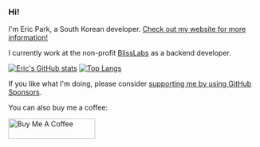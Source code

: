 ### Hi!

I'm Eric Park, a South Korean developer. [Check out my website for more information!][my-website]

I currently work at the non-profit [BlissLabs][blisslabs-website] as a backend developer.

[my-website]: https://ericswpark.com
[blisslabs-website]: https://blisslabs.org

[![Eric's GitHub stats](https://github-readme-stats.vercel.app/api?username=ericswpark)](https://github.com/ericswpark)
 [![Top Langs](https://github-readme-stats.vercel.app/api/top-langs/?username=ericswpark&layout=compact&langs_count=10&exclude_repo=android_kernel_samsung_msm8974,android_device_samsung_frescolteskt,SM-N750S_KOR_LL_Opensource,SCH-I909_CHN_GB_Opensource_Update1&hide=html)](https://github.com/ericswpark)

If you like what I'm doing, please consider [supporting me by using GitHub Sponsors][github-sponsors-link].

You can also buy me a coffee:

<a href="https://www.buymeacoffee.com/ericswpark" target="_blank"><img src="https://cdn.buymeacoffee.com/buttons/default-orange.png" alt="Buy Me A Coffee" height="41" width="174"></a>


[github-sponsors-link]: https://github.com/sponsors/ericswpark
